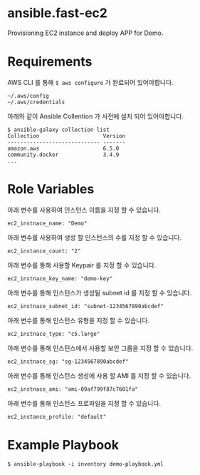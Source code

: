 # ansible.fast-ec2
Provisioning EC2 instance and deploy APP for Demo.   
   
# Requirements
AWS CLI 를 통해 `$ aws configure` 가 완료되어 있어야합니다.   
```
~/.aws/config
~/.aws/credentials
```
   
아래와 같이 Ansible Collention 가 사전에 설치 되어 있어야합니다.   
```
$ ansible-galaxy collection list
Collection                    Version
----------------------------- -------
amazon.aws                    6.5.0
community.docker              3.4.9
...
```
# Role Variables
아래 변수를 사용하여 인스턴스 이름을 지정 할 수 있습니다.   
```
ec2_instnace_name: "Demo"
```
   
아래 변수를 사용하여 생성 할 인스턴스의 수를 지정 할 수 있습니다.   
```
ec2_instance_count: "2"
```
   
아래 변수를 통해 사용할 Keypair 를 지정 할 수 있습니다.   
```
ec2_instnace_key_name: "demo-key"
```
   
아래 변수를 통해 인스턴스가 생성될 subnet id 를 지정 할 수 있습니다.   
```
ec2_instnace_subnet_id: "subnet-1234567890abcdef"
```
   
아래 변수를 통해 인스턴스 유형을 지정 할 수 있습니다.   
```
ec2_instnace_type: "c5.large"
```
   
아래 변수를 통해 인스턴스에서 사용할 보안 그룹을 지정 할 수 있습니다.   
```
ec2_instnace_sg: "sg-1234567890abcdef"
```
   
아래 변수를 통해 인스턴스 생성에 사용 할 AMI 를 지정 할 수 있습니다.   
```
ec2_instnace_ami: "ami-09af799f87c7601fa"
```
   
아래 변수를 통해 인스턴스 프로파일을 지정 할 수 있습니다.   
```
ec2_instance_profile: "default"
```
   
# Example Playbook
```
$ ansible-playbook -i inventory demo-playbook.yml
```
   